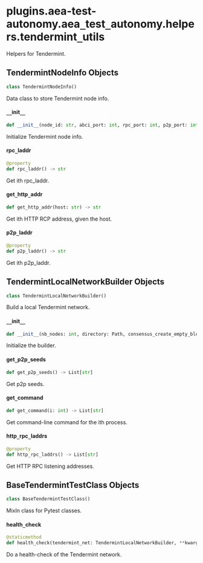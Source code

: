 <a id="plugins.aea-test-autonomy.aea_test_autonomy.helpers.tendermint_utils"></a>

# plugins.aea-test-autonomy.aea`_`test`_`autonomy.helpers.tendermint`_`utils

Helpers for Tendermint.

<a id="plugins.aea-test-autonomy.aea_test_autonomy.helpers.tendermint_utils.TendermintNodeInfo"></a>

## TendermintNodeInfo Objects

```python
class TendermintNodeInfo()
```

Data class to store Tendermint node info.

<a id="plugins.aea-test-autonomy.aea_test_autonomy.helpers.tendermint_utils.TendermintNodeInfo.__init__"></a>

#### `__`init`__`

```python
def __init__(node_id: str, abci_port: int, rpc_port: int, p2p_port: int, home: Path)
```

Initialize Tendermint node info.

<a id="plugins.aea-test-autonomy.aea_test_autonomy.helpers.tendermint_utils.TendermintNodeInfo.rpc_laddr"></a>

#### rpc`_`laddr

```python
@property
def rpc_laddr() -> str
```

Get ith rpc_laddr.

<a id="plugins.aea-test-autonomy.aea_test_autonomy.helpers.tendermint_utils.TendermintNodeInfo.get_http_addr"></a>

#### get`_`http`_`addr

```python
def get_http_addr(host: str) -> str
```

Get ith HTTP RCP address, given the host.

<a id="plugins.aea-test-autonomy.aea_test_autonomy.helpers.tendermint_utils.TendermintNodeInfo.p2p_laddr"></a>

#### p2p`_`laddr

```python
@property
def p2p_laddr() -> str
```

Get ith p2p_laddr.

<a id="plugins.aea-test-autonomy.aea_test_autonomy.helpers.tendermint_utils.TendermintLocalNetworkBuilder"></a>

## TendermintLocalNetworkBuilder Objects

```python
class TendermintLocalNetworkBuilder()
```

Build a local Tendermint network.

<a id="plugins.aea-test-autonomy.aea_test_autonomy.helpers.tendermint_utils.TendermintLocalNetworkBuilder.__init__"></a>

#### `__`init`__`

```python
def __init__(nb_nodes: int, directory: Path, consensus_create_empty_blocks: bool = True) -> None
```

Initialize the builder.

<a id="plugins.aea-test-autonomy.aea_test_autonomy.helpers.tendermint_utils.TendermintLocalNetworkBuilder.get_p2p_seeds"></a>

#### get`_`p2p`_`seeds

```python
def get_p2p_seeds() -> List[str]
```

Get p2p seeds.

<a id="plugins.aea-test-autonomy.aea_test_autonomy.helpers.tendermint_utils.TendermintLocalNetworkBuilder.get_command"></a>

#### get`_`command

```python
def get_command(i: int) -> List[str]
```

Get command-line command for the ith process.

<a id="plugins.aea-test-autonomy.aea_test_autonomy.helpers.tendermint_utils.TendermintLocalNetworkBuilder.http_rpc_laddrs"></a>

#### http`_`rpc`_`laddrs

```python
@property
def http_rpc_laddrs() -> List[str]
```

Get HTTP RPC listening addresses.

<a id="plugins.aea-test-autonomy.aea_test_autonomy.helpers.tendermint_utils.BaseTendermintTestClass"></a>

## BaseTendermintTestClass Objects

```python
class BaseTendermintTestClass()
```

MixIn class for Pytest classes.

<a id="plugins.aea-test-autonomy.aea_test_autonomy.helpers.tendermint_utils.BaseTendermintTestClass.health_check"></a>

#### health`_`check

```python
@staticmethod
def health_check(tendermint_net: TendermintLocalNetworkBuilder, **kwargs: Any) -> None
```

Do a health-check of the Tendermint network.

